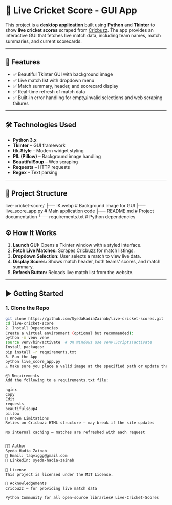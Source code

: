 # 🏏 Live Cricket Score - GUI App

This project is a **desktop application** built using **Python** and **Tkinter** to show **live cricket scores** scraped from [Cricbuzz](https://www.cricbuzz.com). The app provides an interactive GUI that fetches live match data, including team names, match summaries, and current scorecards.

---

## 📌 Features

- ✅ Beautiful Tkinter GUI with background image
- ✅ Live match list with dropdown menu
- ✅ Match summary, header, and scorecard display
- ✅ Real-time refresh of match data
- ✅ Built-in error handling for empty/invalid selections and web scraping failures

---
## 🛠️ Technologies Used

- **Python 3.x**
- **Tkinter** – GUI framework
- **ttk.Style** – Modern widget styling
- **PIL (Pillow)** – Background image handling
- **BeautifulSoup** – Web scraping
- **Requests** – HTTP requests
- **Regex** – Text parsing

---

## 📁 Project Structure

live-cricket-score/
├── IK.webp # Background image for GUI
├── live_score_app.py # Main application code
├── README.md # Project documentation
└── requirements.txt # Python dependencies

## ⚙️ How It Works

1. **Launch GUI:** Opens a Tkinter window with a styled interface.
2. **Fetch Live Matches:** Scrapes [Cricbuzz](https://www.cricbuzz.com) for match listings.
3. **Dropdown Selection:** User selects a match to view live data.
4. **Display Scores:** Shows match header, both teams' scores, and match summary.
5. **Refresh Button:** Reloads live match list from the website.

---

## ▶️ Getting Started

### 1. Clone the Repo

```bash
git clone https://github.com/SyedaHadiaZainab/live-cricket-scores.git
cd live-cricket-score
2. Install Dependencies
Create a virtual environment (optional but recommended):
python -m venv venv
source venv/bin/activate  # On Windows use venv\Scripts\activate
Install packages:
pip install -r requirements.txt
3. Run the App
python live_score_app.py
⚠️ Make sure you place a valid image at the specified path or update the image path in the code.

📦 Requirements
Add the following to a requirements.txt file:

nginx
Copy
Edit
requests
beautifulsoup4
pillow
🧠 Known Limitations
Relies on Cricbuzz HTML structure — may break if the site updates

No internal caching — matches are refreshed with each request


👩‍💻 Author
Syeda Hadia Zainab
📧 Email: taqviggg@gmail.com
🔗 LinkedIn: syeda-hadia-zainab

📜 License
This project is licensed under the MIT License.

🙌 Acknowledgements
Cricbuzz – for providing live match data

Python Community for all open-source libraries# Live-Cricket-Scores
